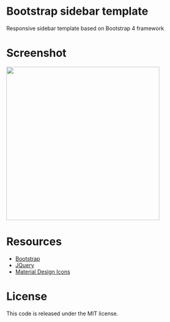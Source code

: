 # Bootstrap sidebar template

Responsive sidebar template based on Bootstrap 4 framework

# Screenshot
<img src="https://github.com/aleiva3476/bootstrap-sidebar-template/blob/master/screenshot.jpg" height="400">

# Resources

- [Bootstrap](https://getbootstrap.com/)
- [JQuery](https://jquery.com/)
- [Material Design Icons](https://materialdesignicons.com/)

# License

This code is released under the MIT license.
